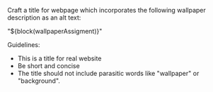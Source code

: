 Craft a title for webpage which incorporates the following wallpaper description as an alt text:

"${block(wallpaperAssigment)}"

Guidelines:
- This is a title for real website
- Be short and concise
- The title should not include parasitic words like "wallpaper" or "background".